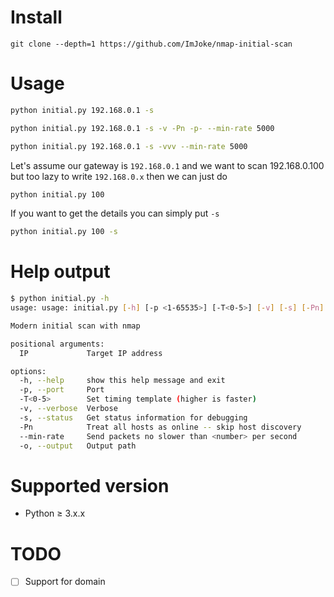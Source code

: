 # Install
```
git clone --depth=1 https://github.com/ImJoke/nmap-initial-scan
```
# Usage
```sh
python initial.py 192.168.0.1 -s
```
```sh
python initial.py 192.168.0.1 -s -v -Pn -p- --min-rate 5000
```
```sh
python initial.py 192.168.0.1 -s -vvv --min-rate 5000
```
Let's assume our gateway is `192.168.0.1` and we want to scan 192.168.0.100 but too lazy to write `192.168.0.x` then we can just do
```sh
python initial.py 100
```
If you want to get the details you can simply put `-s`
```sh
python initial.py 100 -s
```
# Help output
```sh
$ python initial.py -h
usage: usage: initial.py [-h] [-p <1-65535>] [-T<0-5>] [-v] [-s] [-Pn] [--min-rate <number>] IP

Modern initial scan with nmap

positional arguments:
  IP             Target IP address

options:
  -h, --help     show this help message and exit
  -p, --port     Port
  -T<0-5>        Set timing template (higher is faster)
  -v, --verbose  Verbose
  -s, --status   Get status information for debugging
  -Pn            Treat all hosts as online -- skip host discovery
  --min-rate     Send packets no slower than <number> per second
  -o, --output   Output path
```
# Supported version
- Python ≥ 3.x.x

#  TODO
- [ ] Support for domain
